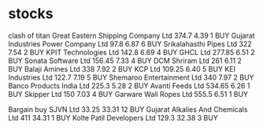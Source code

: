 # stocks
clash of titan
Great Eastern Shipping Company Ltd	374.7	4.39	1	BUY
Gujarat Industries Power Company Ltd	97.8	6.87	6	BUY
Srikalahasthi Pipes Ltd	322	7.54	2	BUY
KPIT Technologies Ltd	142.8	6.69	4	BUY
GHCL Ltd	277.85	6.51	2	BUY
Sonata Software Ltd	156.45	7.33	4	BUY
DCM Shriram Ltd	261	6.11	2	BUY
Balaji Amines Ltd	338	7.92	2	BUY
KCP Ltd	109.25	6.40	5	BUY
KEI Industries Ltd	122.7	7.19	5	BUY
Shemaroo Entertainment Ltd	340	7.97	2	BUY
Banco Products India Ltd	225.3	5.28	2	BUY
Avanti Feeds Ltd	534.65	6.26	1	BUY
Skipper Ltd	150	7.03	4	BUY
Garware Wall Ropes Ltd	555.5	6.51	1	BUY

Bargain buy
SJVN Ltd	33.25	33.31	12	BUY
Gujarat Alkalies And Chemicals Ltd	411	34.31	1	BUY
Kolte Patil Developers Ltd	129.3	32.38	3	BUY
